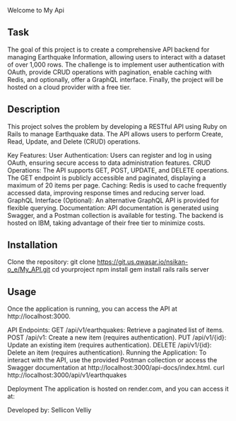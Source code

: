 Welcome to My Api

## Task
The goal of this project is to create a comprehensive API backend for managing Earthquake Information, allowing users to interact with a dataset of over 1,000 rows. The challenge is to implement user authentication with OAuth, provide CRUD operations with pagination, enable caching with Redis, and optionally, offer a GraphQL interface. Finally, the project will be hosted on a cloud provider with a free tier.

## Description
This project solves the problem by developing a RESTful API using Ruby on Rails to manage Earthquake data. The API allows users to perform Create, Read, Update, and Delete (CRUD) operations.

Key Features:
User Authentication: Users can register and log in using OAuth, ensuring secure access to data administration features.
CRUD Operations: The API supports GET, POST, UPDATE, and DELETE operations. The GET endpoint is publicly accessible and paginated, displaying a maximum of 20 items per page.
Caching: Redis is used to cache frequently accessed data, improving response times and reducing server load.
GraphQL Interface (Optional): An alternative GraphQL API is provided for flexible querying.
Documentation: API documentation is generated using Swagger, and a Postman collection is available for testing.
The backend is hosted on IBM, taking advantage of their free tier to minimize costs.

## Installation
Clone the repository:
git clone https://git.us.qwasar.io/nsikan-o_e/My_API.git
cd yourproject
npm install
gem install rails
rails server

## Usage
Once the application is running, you can access the API at http://localhost:3000.

API Endpoints:
GET /api/v1/earthquakes: Retrieve a paginated list of items.
POST /api/v1: Create a new item (requires authentication).
PUT /api/v1/{id}: Update an existing item (requires authentication).
DELETE /api/v1/{id}: Delete an item (requires authentication).
Running the Application:
To interact with the API, use the provided Postman collection or access the Swagger documentation at http://localhost:3000/api-docs/index.html.
curl http://localhost:3000/api/v1/earthquakes

Deployment
The application is hosted on render.com, and you can access it at: 

Developed by: Sellicon Velliy

